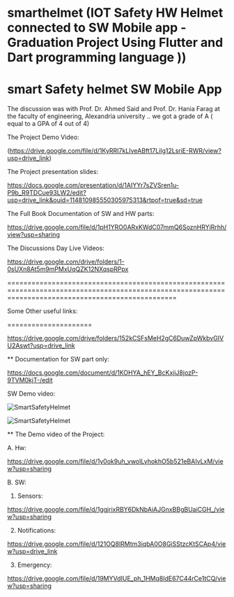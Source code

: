 # smarthelmet (IOT Safety HW Helmet connected to SW Mobile app - Graduation Project Using Flutter and Dart programming language ))


# smart Safety helmet SW Mobile App


The discussion was with Prof. Dr. Ahmed Said and Prof. Dr.  Hania Farag at the faculty of engineering, Alexandria university .. we got a grade of A ( equal to a GPA of 4 out of 4)


The Project Demo Video:

(https://drive.google.com/file/d/1KyRRI7kLIveABft17Lilg12LsriE-RWR/view?usp=drive_link)



The Project presentation slides:

https://docs.google.com/presentation/d/1AIYYr7sZVSren1u-P9b_R9TDCue93LW2/edit?usp=drive_link&ouid=114810985550305975313&rtpof=true&sd=true


The Full Book Documentation of SW and HW parts:

https://drive.google.com/file/d/1pH1YRO0ARxKWdC07mmQ6SoznHRYjRrhh/view?usp=sharing



The Discussions Day Live Videos:

https://drive.google.com/drive/folders/1-0sUXn8At5m9mPMxUqQZK12NXqspRPpx



======================================================================================================================================================

Some Other useful links:

=====================

https://drive.google.com/drive/folders/152kCSFsMeH2gC6DuwZpWkbvGIVU2Aswt?usp=drive_link


** Documentation for SW part only:

https://docs.google.com/document/d/1KOHYA_hEY_BcKxjiJ8jozP-9TVM0kjT-/edit


SW Demo video:

![SmartSafetyHelmet](https://github.com/AsmaaJAH/smarthelmet/assets/88660261/4bf68cd5-1458-46ed-b094-dad2af66403c)


![SmartSafetyHelmet](https://github.com/AsmaaJAH/smarthelmet/assets/88660261/c1ba6e02-926f-48b0-bacd-9258aba41f0e)




** The Demo video of the Project:

A. Hw:

https://drive.google.com/file/d/1y0ok9uh_vwoILyhokhO5b521eBAIvLxM/view?usp=sharing
   
B. SW:
1. Sensors:

https://drive.google.com/file/d/1ggjrixRBY6DkNbAiAJGnxBBgBUaiCGH_/view?usp=sharing
 
2. Notifications:

https://drive.google.com/file/d/121OQ8lRMtm3iqbA0O8GiSStzcKtSCAp4/view?usp=drive_link

3. Emergency:

https://drive.google.com/file/d/19MYVdIUE_ph_1HMq8IdE67C44rCe1tCQ/view?usp=sharing





